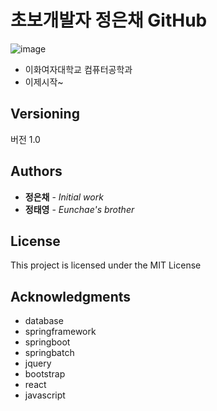 # 초보개발자 정은채 GitHub 
![image](https://user-images.githubusercontent.com/103551807/163096470-2ff35d13-cc85-4945-bfa8-c45858592c9f.png)

* 이화여자대학교 컴퓨터공학과
* 이제시작~

## Versioning
버전 1.0

## Authors
* **정은채** - *Initial work* 
* **정태영** - *Eunchae's brother*

## License

This project is licensed under the MIT License 

## Acknowledgments

* database 
* springframework
* springboot
* springbatch
* jquery
* bootstrap
* react
* javascript
